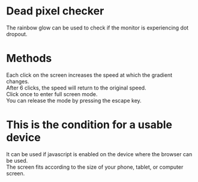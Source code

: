 # Dead pixel checker
The rainbow glow can be used to check if the monitor is experiencing dot dropout.

# Methods
Each click on the screen increases the speed at which the gradient changes.<br>
After 6 clicks, the speed will return to the original speed.<br>
Click once to enter full screen mode.<br>
You can release the mode by pressing the escape key.<br>

# This is the condition for a usable device
It can be used if javascript is enabled on the device where the browser can be used.<br>
The screen fits according to the size of your phone, tablet, or computer screen.<br>
